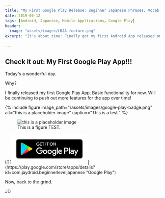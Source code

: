 ```yaml
---
title: "My First Google Play Release: Beginner Japanese Phrases, Vocab, and Hiragana"
date: 2019-06-12
tags: [Android, Japanese, Mobile Applications, Google Play]
header:
  image: "assets/images/LBJA-feature.png"
excerpt: "It's about time! Finally got my first Android App released on Google Play. "

---
```


## Check it out: My First Google Play App!!!

Today's a wonderful day. 

Why?

I finally released my first Google Play App. Basic functionality for now. Will be continuing to push out more features for the app over time!

{% include figure image_path="/assets/images/google-play-badge.png" alt="this is a placeholder image" caption="This is a test." %}
<figure>
	<img src="/assets/images/google-play-badge" alt="this is a placeholder image">
  	<figcaption>This is a figure TEST.</figcaption>
</figure>
![][<img src="/assets/images/google-play-badge.png" width="250">](https://play.google.com/store/apps/details?id=com.jaydroid.beginnerleveljapanese "Google Play")

Now, back to the grind.

JD